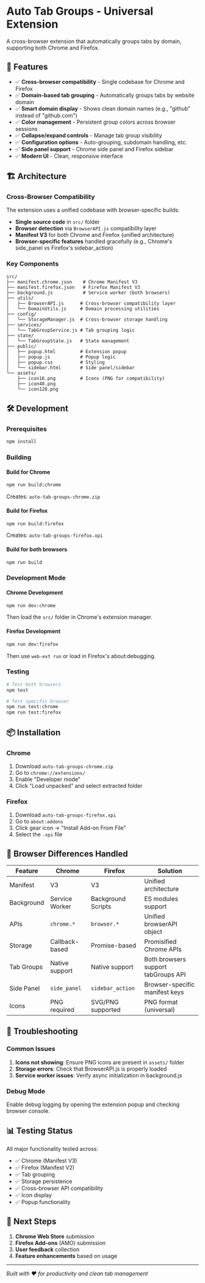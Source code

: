 # Auto Tab Groups - Universal Extension

A cross-browser extension that automatically groups tabs by domain, supporting both Chrome and Firefox.

## 🚀 Features

- ✅ **Cross-browser compatibility** - Single codebase for Chrome and Firefox
- ✅ **Domain-based tab grouping** - Automatically groups tabs by website domain
- ✅ **Smart domain display** - Shows clean domain names (e.g., "github" instead of "github.com")
- ✅ **Color management** - Persistent group colors across browser sessions
- ✅ **Collapse/expand controls** - Manage tab group visibility
- ✅ **Configuration options** - Auto-grouping, subdomain handling, etc.
- ✅ **Side panel support** - Chrome side panel and Firefox sidebar
- ✅ **Modern UI** - Clean, responsive interface

## 🏗️ Architecture

### Cross-Browser Compatibility

The extension uses a unified codebase with browser-specific builds:

- **Single source code** in `src/` folder
- **Browser detection** via `BrowserAPI.js` compatibility layer
- **Manifest V3** for both Chrome and Firefox (unified architecture)
- **Browser-specific features** handled gracefully (e.g., Chrome's side_panel vs Firefox's sidebar_action)

### Key Components

```
src/
├── manifest.chrome.json    # Chrome Manifest V3
├── manifest.firefox.json   # Firefox Manifest V3
├── background.js           # Service worker (both browsers)
├── utils/
│   ├── BrowserAPI.js      # Cross-browser compatibility layer
│   └── DomainUtils.js     # Domain processing utilities
├── config/
│   └── StorageManager.js  # Cross-browser storage handling
├── services/
│   └── TabGroupService.js # Tab grouping logic
├── state/
│   └── TabGroupState.js   # State management
├── public/
│   ├── popup.html         # Extension popup
│   ├── popup.js           # Popup logic
│   ├── popup.css          # Styling
│   └── sidebar.html       # Side panel/sidebar
└── assets/
    ├── icon16.png         # Icons (PNG for compatibility)
    ├── icon48.png
    └── icon128.png
```

## 🛠️ Development

### Prerequisites

```bash
npm install
```

### Building

#### Build for Chrome

```bash
npm run build:chrome
```

Creates: `auto-tab-groups-chrome.zip`

#### Build for Firefox

```bash
npm run build:firefox
```

Creates: `auto-tab-groups-firefox.xpi`

#### Build for both browsers

```bash
npm run build
```

### Development Mode

#### Chrome Development

```bash
npm run dev:chrome
```

Then load the `src/` folder in Chrome's extension manager.

#### Firefox Development

```bash
npm run dev:firefox
```

Then use `web-ext run` or load in Firefox's about:debugging.

### Testing

```bash
# Test both browsers
npm test

# Test specific browser
npm run test:chrome
npm run test:firefox
```

## 📦 Installation

### Chrome

1. Download `auto-tab-groups-chrome.zip`
2. Go to `chrome://extensions/`
3. Enable "Developer mode"
4. Click "Load unpacked" and select extracted folder

### Firefox

1. Download `auto-tab-groups-firefox.xpi`
2. Go to `about:addons`
3. Click gear icon → "Install Add-on From File"
4. Select the `.xpi` file

## 🔧 Browser Differences Handled

| Feature | Chrome | Firefox | Solution |
|---------|--------|---------|----------|
| Manifest | V3 | V3 | Unified architecture |
| Background | Service Worker | Background Scripts | ES modules support |
| APIs | `chrome.*` | `browser.*` | Unified browserAPI object |
| Storage | Callback-based | Promise-based | Promisified Chrome APIs |
| Tab Groups | Native support | Native support | Both browsers support tabGroups API |
| Side Panel | `side_panel` | `sidebar_action` | Browser-specific manifest keys |
| Icons | PNG required | SVG/PNG supported | PNG format (universal) |

## 🐛 Troubleshooting

### Common Issues

1. **Icons not showing**: Ensure PNG icons are present in `assets/` folder
2. **Storage errors**: Check that BrowserAPI.js is properly loaded
3. **Service worker issues**: Verify async initialization in background.js

### Debug Mode

Enable debug logging by opening the extension popup and checking browser console.

## 📊 Testing Status

All major functionality tested across:

- ✅ Chrome (Manifest V3)
- ✅ Firefox (Manifest V2)
- ✅ Tab grouping
- ✅ Storage persistence
- ✅ Cross-browser API compatibility
- ✅ Icon display
- ✅ Popup functionality

## 🎯 Next Steps

1. **Chrome Web Store** submission
2. **Firefox Add-ons** (AMO) submission
3. **User feedback** collection
4. **Feature enhancements** based on usage

---

*Built with ❤️ for productivity and clean tab management*
